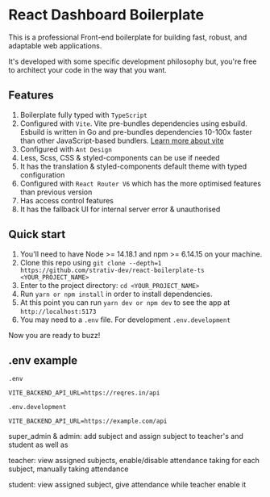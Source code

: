 # React Dashboard Boilerplate

This is a professional Front-end boilerplate for building fast, robust, and adaptable web applications.

It's developed with some specific development philosophy but, you're free to architect your code in the way that you want.

## Features

1. Boilerplate fully typed with `TypeScript`
2. Configured with `Vite`. Vite pre-bundles dependencies using esbuild. Esbuild is written in Go and pre-bundles dependencies 10-100x faster than other JavaScript-based bundlers. [Learn more about vite](https://dev.to/karanpratapsingh/vite-is-too-fast-i8g)
3. Configured with `Ant Design`
4. Less, Scss, CSS & styled-components can be use if needed
5. It has the translation & styled-components default theme with typed configuration
6. Configured with `React Router V6` which has the more optimised features than previous version
7. Has access control features
8. It has the fallback UI for internal server error & unauthorised

## Quick start

1. You'll need to have Node >= 14.18.1 and npm >= 6.14.15 on your machine.
2. Clone this repo using `git clone --depth=1 https://github.com/strativ-dev/react-boilerplate-ts <YOUR_PROJECT_NAME>`
3. Enter to the project directory: `cd <YOUR_PROJECT_NAME>`
4. Run `yarn or npm install` in order to install dependencies.
5. At this point you can run `yarn dev or npm dev` to see the app at `http://localhost:5173`
6. You may need to a `.env` file. For development `.env.development`

Now you are ready to buzz!

## .env example

`.env`

```
VITE_BACKEND_API_URL=https://reqres.in/api
```

`.env.development`

```
VITE_BACKEND_API_URL=https://example.com/api
```

super_admin & admin: add subject and assign subject to teacher's and student as well as

teacher: view assigned subjects, enable/disable attendance taking for each subject, manually taking attendance

student: view assigned subject, give attendance while teacher enable it
